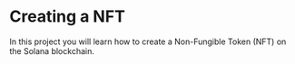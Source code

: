 # Creating a NFT

In this project you will learn how to create a Non-Fungible Token (NFT) on the Solana blockchain.

